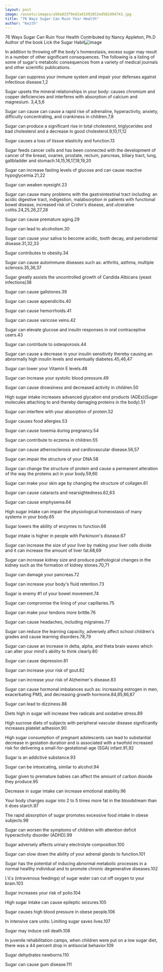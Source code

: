 ```yaml
---
layout: post
image: /assets/images/a50a833f9ed2a41592852ed502494743.jpg
title: "76 Ways Sugar Can Ruin Your Health"
author: "Keith"
---
```


76 Ways Sugar Can Ruin Your Health
Contributed by Nancy Appleton, Ph.D Author of the book Lick the Sugar Habit![image](/assets/images/a50a833f9ed2a41592852ed502494743.jpg)

In addition to throwing off the body's homeostasis, excess sugar may result in a number of other significant consequences. The following is a listing of some of sugar's metabolic consequences from a variety of medical journals and other scientific publications.

Sugar can suppress your immune system and impair your defenses against infectious disease.1,2

Sugar upsets the mineral relationships in your body: causes chromium and copper deficiencies and interferes with absorption of calcium and magnesium. 3,4,5,6

Sugar can cause can cause a rapid rise of adrenaline, hyperactivity, anxiety, difficulty concentrating, and crankiness in children.7,8

Sugar can produce a significant rise in total cholesterol, triglycerides and bad cholesterol and a decrease in good cholesterol.9,10,11,12

Sugar causes a loss of tissue elasticity and function.13

Sugar feeds cancer cells and has been connected with the development of cancer of the breast, ovaries, prostate, rectum, pancreas, biliary tract, lung, gallbladder and stomach.14,15,16,17,18,19,20

Sugar can increase fasting levels of glucose and can cause reactive hypoglycemia.21,22

Sugar can weaken eyesight.23

Sugar can cause many problems with the gastrointestinal tract including: an acidic digestive tract, indigestion, malabsorption in patients with functional bowel disease, increased risk of Crohn's disease, and ulcerative colitis.24,25,26,27,28

Sugar can cause premature aging.29

Sugar can lead to alcoholism.30

Sugar can cause your saliva to become acidic, tooth decay, and periodontal disease.31,32,33

Sugar contributes to obesity.34

Sugar can cause autoimmune diseases such as: arthritis, asthma, multiple sclerosis.35,36,37

Sugar greatly assists the uncontrolled growth of Candida Albicans (yeast infections)38

Sugar can cause gallstones.39

Sugar can cause appendicitis.40

Sugar can cause hemorrhoids.41

Sugar can cause varicose veins.42

Sugar can elevate glucose and insulin responses in oral contraceptive users.43

Sugar can contribute to osteoporosis.44

Sugar can cause a decrease in your insulin sensitivity thereby causing an abnormally high insulin levels and eventually diabetes.45,46,47

Sugar can lower your Vitamin E levels.48

Sugar can increase your systolic blood pressure.49

Sugar can cause drowsiness and decreased activity in children.50

High sugar intake increases advanced glycation end products (AGEs)(Sugar molecules attaching to and thereby damaging proteins in the body).51

Sugar can interfere with your absorption of protein.52

Sugar causes food allergies.53

Sugar can cause toxemia during pregnancy.54

Sugar can contribute to eczema in children.55

Sugar can cause atherosclerosis and cardiovascular disease.56,57

Sugar can impair the structure of your DNA.58

Sugar can change the structure of protein and cause a permanent alteration of the way the proteins act in your body.59,60

Sugar can make your skin age by changing the structure of collagen.61

Sugar can cause cataracts and nearsightedness.62,63

Sugar can cause emphysema.64

High sugar intake can impair the physiological homeostasis of many systems in your body.65

Sugar lowers the ability of enzymes to function.66

Sugar intake is higher in people with Parkinson's disease.67

Sugar can increase the size of your liver by making your liver cells divide and it can increase the amount of liver fat.68,69

Sugar can increase kidney size and produce pathological changes in the kidney such as the formation of kidney stones.70,71

Sugar can damage your pancreas.72

Sugar can increase your body's fluid retention.73

Sugar is enemy #1 of your bowel movement.74

Sugar can compromise the lining of your capillaries.75

Sugar can make your tendons more brittle.76

Sugar can cause headaches, including migraines.77

Sugar can reduce the learning capacity, adversely affect school children's grades and cause learning disorders.78,79

Sugar can cause an increase in delta, alpha, and theta brain waves which can alter your mind's ability to think clearly.80

Sugar can cause depression.81

Sugar can increase your risk of gout.82

Sugar can increase your risk of Alzheimer's disease.83

Sugar can cause hormonal imbalances such as: increasing estrogen in men, exacerbating PMS, and decreasing growth hormone.84,85,86,87

Sugar can lead to dizziness.88

Diets high in sugar will increase free radicals and oxidative stress.89

High sucrose diets of subjects with peripheral vascular disease significantly increases platelet adhesion.90

High sugar consumption of pregnant adolescents can lead to substantial decrease in gestation duration and is associated with a twofold increased risk for delivering a small-for-gestational-age (SGA) infant.91,92

Sugar is an addictive substance.93

Sugar can be intoxicating, similar to alcohol.94

Sugar given to premature babies can affect the amount of carbon dioxide they produce.95

Decrease in sugar intake can increase emotional stability.96

Your body changes sugar into 2 to 5 times more fat in the bloodstream than it does starch.97

The rapid absorption of sugar promotes excessive food intake in obese subjects.98

Sugar can worsen the symptoms of children with attention deficit hyperactivity disorder (ADHD).99

Sugar adversely affects urinary electrolyte composition.100

Sugar can slow down the ability of your adrenal glands to function.101

Sugar has the potential of inducing abnormal metabolic processes in a normal healthy individual and to promote chronic degenerative diseases.102

I.V.s (intravenous feedings) of sugar water can cut off oxygen to your brain.103

Sugar increases your risk of polio.104

High sugar intake can cause epileptic seizures.105

Sugar causes high blood pressure in obese people.106

In intensive care units: Limiting sugar saves lives.107

Sugar may induce cell death.108

In juvenile rehabilitation camps, when children were put on a low sugar diet, there was a 44 percent drop in antisocial behavior.109

Sugar dehydrates newborns.110

Sugar can cause gum disease.111




